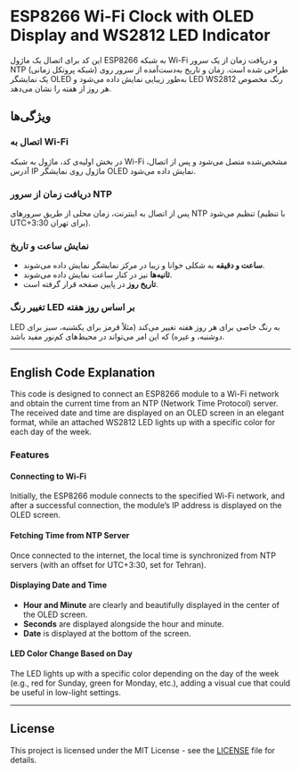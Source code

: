 # ESP8266 Wi-Fi Clock with OLED Display and WS2812 LED Indicator

این کد برای اتصال یک ماژول ESP8266 به شبکه Wi-Fi و دریافت زمان از یک سرور NTP (شبکه پروتکل زمانی) طراحی شده است. زمان و تاریخ به‌دست‌آمده از سرور روی یک نمایشگر OLED به‌طور زیبایی نمایش داده می‌شود و LED WS2812 رنگ مخصوص هر روز از هفته را نشان می‌دهد.

## ویژگی‌ها

### اتصال به Wi-Fi
در بخش اولیه‌ی کد، ماژول به شبکه Wi-Fi مشخص‌شده متصل می‌شود و پس از اتصال، آدرس IP ماژول روی نمایشگر OLED نمایش داده می‌شود.

### دریافت زمان از سرور NTP
پس از اتصال به اینترنت، زمان محلی از طریق سرورهای NTP تنظیم می‌شود (با تنظیم UTC+3:30 برای تهران).

### نمایش ساعت و تاریخ
- **ساعت و دقیقه** به شکلی خوانا و زیبا در مرکز نمایشگر نمایش داده می‌شوند.
- **ثانیه‌ها** نیز در کنار ساعت نمایش داده می‌شوند.
- **تاریخ روز** در پایین صفحه قرار گرفته است.

### تغییر رنگ LED بر اساس روز هفته
LED به رنگ خاصی برای هر روز هفته تغییر می‌کند (مثلاً قرمز برای یکشنبه، سبز برای دوشنبه، و غیره) که این امر می‌تواند در محیط‌های کم‌نور مفید باشد.

---

## English Code Explanation

This code is designed to connect an ESP8266 module to a Wi-Fi network and obtain the current time from an NTP (Network Time Protocol) server. The received date and time are displayed on an OLED screen in an elegant format, while an attached WS2812 LED lights up with a specific color for each day of the week.

### Features

#### Connecting to Wi-Fi
Initially, the ESP8266 module connects to the specified Wi-Fi network, and after a successful connection, the module’s IP address is displayed on the OLED screen.

#### Fetching Time from NTP Server
Once connected to the internet, the local time is synchronized from NTP servers (with an offset for UTC+3:30, set for Tehran).

#### Displaying Date and Time
- **Hour and Minute** are clearly and beautifully displayed in the center of the OLED screen.
- **Seconds** are displayed alongside the hour and minute.
- **Date** is displayed at the bottom of the screen.

#### LED Color Change Based on Day
The LED lights up with a specific color depending on the day of the week (e.g., red for Sunday, green for Monday, etc.), adding a visual cue that could be useful in low-light settings.

---

## License

This project is licensed under the MIT License - see the [LICENSE](LICENSE) file for details.

